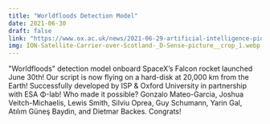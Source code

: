 ```yaml
---
title: "Worldfloods Detection Model"
date: 2021-06-30
draft: false
link: "https://www.ox.ac.uk/news/2021-06-29-artificial-intelligence-pioneered-oxford-detect-floods-launches-space"
img: ION-Satellite-Carrier-over-Scotland-_D-Sense-picture__crop_1.webp
---
```


"Worldfloods" detection model onboard SpaceX’s Falcon rocket launched June 30th! Our script is now flying on a hard-disk at 20,000 km from the Earth! Successfully developed by ISP & Oxford University in partnership with ESA Φ-lab! Who made it possible? Gonzalo Mateo-Garcia, Joshua Veitch-Michaelis, Lewis Smith, Silviu Oprea, Guy Schumann, Yarin Gal, Atılım Güneş Baydin, and Dietmar Backes. Congrats!
